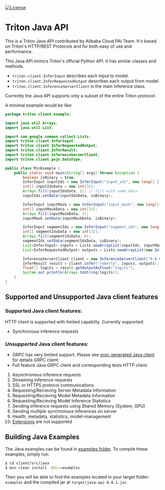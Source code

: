<!--
# Copyright (c) 2021, NVIDIA CORPORATION & AFFILIATES. All rights reserved.
#
# Redistribution and use in source and binary forms, with or without
# modification, are permitted provided that the following conditions
# are met:
#  * Redistributions of source code must retain the above copyright
#    notice, this list of conditions and the following disclaimer.
#  * Redistributions in binary form must reproduce the above copyright
#    notice, this list of conditions and the following disclaimer in the
#    documentation and/or other materials provided with the distribution.
#  * Neither the name of NVIDIA CORPORATION nor the names of its
#    contributors may be used to endorse or promote products derived
#    from this software without specific prior written permission.
#
# THIS SOFTWARE IS PROVIDED BY THE COPYRIGHT HOLDERS ``AS IS'' AND ANY
# EXPRESS OR IMPLIED WARRANTIES, INCLUDING, BUT NOT LIMITED TO, THE
# IMPLIED WARRANTIES OF MERCHANTABILITY AND FITNESS FOR A PARTICULAR
# PURPOSE ARE DISCLAIMED.  IN NO EVENT SHALL THE COPYRIGHT OWNER OR
# CONTRIBUTORS BE LIABLE FOR ANY DIRECT, INDIRECT, INCIDENTAL, SPECIAL,
# EXEMPLARY, OR CONSEQUENTIAL DAMAGES (INCLUDING, BUT NOT LIMITED TO,
# PROCUREMENT OF SUBSTITUTE GOODS OR SERVICES; LOSS OF USE, DATA, OR
# PROFITS; OR BUSINESS INTERRUPTION) HOWEVER CAUSED AND ON ANY THEORY
# OF LIABILITY, WHETHER IN CONTRACT, STRICT LIABILITY, OR TORT
# (INCLUDING NEGLIGENCE OR OTHERWISE) ARISING IN ANY WAY OUT OF THE USE
# OF THIS SOFTWARE, EVEN IF ADVISED OF THE POSSIBILITY OF SUCH DAMAGE.
-->

[![License](https://img.shields.io/badge/License-BSD3-lightgrey.svg)](https://opensource.org/licenses/BSD-3-Clause)

# Triton Java API

This is a Triton Java API contributed by Alibaba Cloud PAI Team.
It's based on Triton's HTTP/REST Protocols and for both easy of use and performance.

This Java API mimics Triton's official Python API. It has similar classes and methods.
- `triton.client.InferInput` describes each input to model. 
- `triton.client.InferRequestedOutput` describes each output from model.
- `triton.client.InferenceServerClient` is the main inference class.

Currently the Java API supports only a subset of the entire Triton
protocol. 

A minimal example would be like:

```java
package triton.client.example;

import java.util.Arrays;
import java.util.List;

import com.google.common.collect.Lists;
import triton.client.InferInput;
import triton.client.InferRequestedOutput;
import triton.client.InferResult;
import triton.client.InferenceServerClient;
import triton.client.pojo.DataType;

public class MinExample {
    public static void main(String[] args) throws Exception {
        boolean isBinary = true;
        InferInput inputIds = new InferInput("input_ids", new long[] {1L, 32}, DataType.INT32);
        int[] inputIdsData = new int[32];
        Arrays.fill(inputIdsData, 1); // fill with some data.
        inputIds.setData(inputIdsData, isBinary);

        InferInput inputMask = new InferInput("input_mask", new long[] {1, 32}, DataType.INT32);
        int[] inputMaskData = new int[32];
        Arrays.fill(inputMaskData, 1);
        inputMask.setData(inputMaskData, isBinary);

        InferInput segmentIds = new InferInput("segment_ids", new long[] {1, 32}, DataType.INT32);
        int[] segmentIdsData = new int[32];
        Arrays.fill(segmentIdsData, 0);
        segmentIds.setData(segmentIdsData, isBinary);
        List<InferInput> inputs = Lists.newArrayList(inputIds, inputMask, segmentIds);
        List<InferRequestedOutput> outputs = Lists.newArrayList(new InferRequestedOutput("logits", isBinary));

        InferenceServerClient client = new InferenceServerClient("0.0.0.0:8000", 5000, 5000);
        InferResult result = client.infer("roberta", inputs, outputs);
        float[] logits = result.getOutputAsFloat("logits");
        System.out.println(Arrays.toString(logits));
    }
}
```

## Supported and Unsupported Java client features

### Supported Java client features:
HTTP client is supported with limited capabilty. Currently supported:
- Synchronous inference requests

### *Unsupported* Java client features:
- GRPC has very limited support. Please see [grpc generated Java client](https://github.com/triton-inference-server/client/tree/main/src/grpc_generated/java) for details 
GRPC client:
- Full feature Java GRPC client and corresponding tests
HTTP client:
1. Asynchronous inference requests
2. Streaming inference requests
3. SSL or HTTPS protocol communications
4. Requesting/Recieving Server Metadata Information
5. Requesting/Recieving Model Metadata Information
6. Requesting/Recieving Model Inference Statistics
7. Sending inference requests using Shared Memory (System, GPU)
8. Sending multiple synchronous inferences on server
9. Health, metadata, statistics, model-management
10. [Extensions](https://github.com/triton-inference-server/server/tree/main/docs/protocol)
  are not supported

## Building Java Examples

The Java examples can be found in [examples folder](src/main/java/triton/client/examples/). To compile these examples,
simply run:

```bash
$ cd client/src/java 
$ mvn clean install -Ddir=examples
```

Then you will be able to find the examples located in your target folder: `examples` and the 
compiled jar at `target/java-api-0.0.1.jar`.
